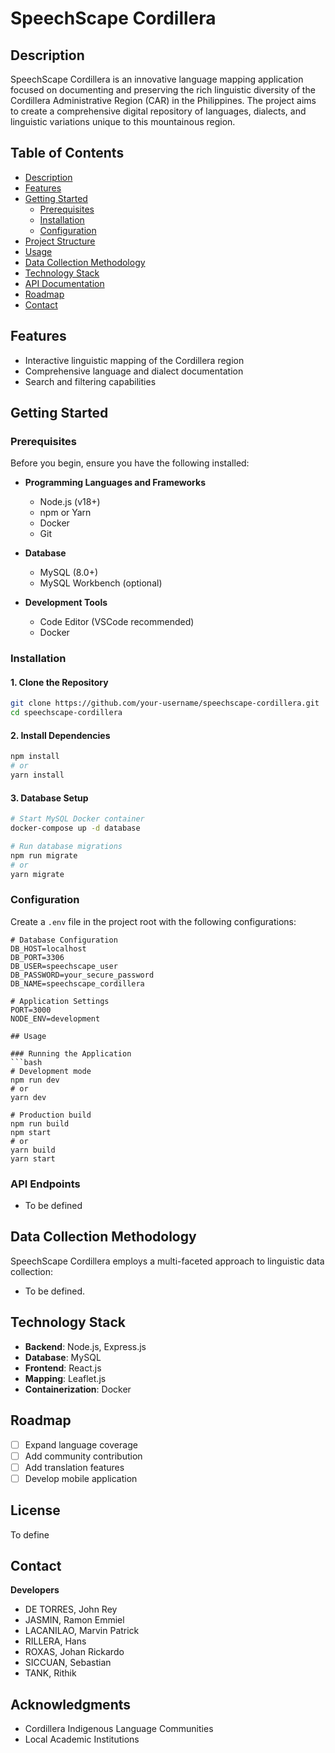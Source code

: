 # SpeechScape Cordillera

## Description
SpeechScape Cordillera is an innovative language mapping application focused on documenting and preserving the rich linguistic diversity of the Cordillera Administrative Region (CAR) in the Philippines. The project aims to create a comprehensive digital repository of languages, dialects, and linguistic variations unique to this mountainous region.

## Table of Contents
- [Description](#description)
- [Features](#features)
- [Getting Started](#getting-started)
  - [Prerequisites](#prerequisites)
  - [Installation](#installation)
  - [Configuration](#configuration)
- [Project Structure](#project-structure)
- [Usage](#usage)
- [Data Collection Methodology](#data-collection-methodology)
- [Technology Stack](#technology-stack)
- [API Documentation](#api-documentation)
- [Roadmap](#roadmap)
- [Contact](#contact)

## Features
- Interactive linguistic mapping of the Cordillera region
- Comprehensive language and dialect documentation
- Search and filtering capabilities

## Getting Started

### Prerequisites
Before you begin, ensure you have the following installed:

- **Programming Languages and Frameworks**
  - Node.js (v18+)
  - npm or Yarn
  - Docker
  - Git

- **Database**
  - MySQL (8.0+)
  - MySQL Workbench (optional)

- **Development Tools**
  - Code Editor (VSCode recommended)
  - Docker
    
### Installation

#### 1. Clone the Repository
```bash
git clone https://github.com/your-username/speechscape-cordillera.git
cd speechscape-cordillera
```

#### 2. Install Dependencies
```bash
npm install
# or
yarn install
```

#### 3. Database Setup
```bash
# Start MySQL Docker container
docker-compose up -d database

# Run database migrations
npm run migrate
# or
yarn migrate
```

### Configuration
Create a `.env` file in the project root with the following configurations:

```env
# Database Configuration
DB_HOST=localhost
DB_PORT=3306
DB_USER=speechscape_user
DB_PASSWORD=your_secure_password
DB_NAME=speechscape_cordillera

# Application Settings
PORT=3000
NODE_ENV=development

## Usage

### Running the Application
```bash
# Development mode
npm run dev
# or
yarn dev

# Production build
npm run build
npm start
# or
yarn build
yarn start
```

### API Endpoints
- To be defined

## Data Collection Methodology
SpeechScape Cordillera employs a multi-faceted approach to linguistic data collection:
- To be defined.

## Technology Stack
- **Backend**: Node.js, Express.js
- **Database**: MySQL
- **Frontend**: React.js
- **Mapping**: Leaflet.js
- **Containerization**: Docker

## Roadmap
- [ ] Expand language coverage
- [ ] Add community contribution
- [ ] Add translation features
- [ ] Develop mobile application

## License
To define

## Contact
**Developers**
- DE TORRES, John Rey
- JASMIN, Ramon Emmiel
- LACANILAO, Marvin Patrick
- RILLERA, Hans
- ROXAS, Johan Rickardo
- SICCUAN, Sebastian
- TANK, Rithik

## Acknowledgments
- Cordillera Indigenous Language Communities
- Local Academic Institutions

